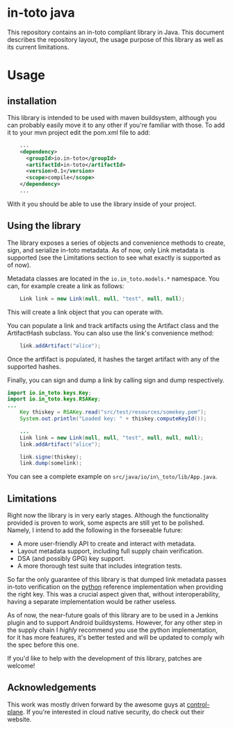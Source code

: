in-toto java
============

This repository contains an in-toto compliant library in Java. This document
describes the repository layout, the usage purpose of this library as well as
its current limitations.

# Usage

## installation

This library is intended to be used with maven buildsystem, although you can
probably easily move it to any other if you're familiar with those. To add it
to your mvn project edit the pom.xml file to add:

```xml
    ...
    <dependency>
      <groupId>io.in-toto</groupId>
      <artifactId>in-toto</artifactId>
      <version>0.1</version>
      <scope>compile</scope>
    </dependency>
    ...
```

With it you should be able to use the library inside of your project.

## Using the library

The library exposes a series of objects and convenience methods to create,
sign, and serialize in-toto metadata. As of now, only Link metadata is
supported (see the Limitations section to see what exactly is supported as of
now).

Metadata classes are located in the `io.in_toto.models.*` namespace. You can,
for example create a link as follows:

```java
    Link link = new Link(null, null, "test", null, null);
```

This will create a link object that you can operate with. 

You can populate a link and track artifacts using the Artifact class and the
ArtifactHash subclass. You can also use the link's convenience method:

```java
    link.addArtifact("alice");
```

Once the artfifact is populated, it hashes the target artifact with any of the
supported hashes.

Finally, you can sign and dump a link by calling sign and dump respectively.

```java
import io.in_toto.keys.Key;
import io.in_toto.keys.RSAKey;
...
    Key thiskey = RSAKey.read("src/test/resources/somekey.pem");
    System.out.println("Loaded key: " + thiskey.computeKeyId());

    ...
    Link link = new Link(null, null, "test", null, null, null);
    link.addArtifact("alice");

    link.signe(thiskey);
    link.dump(somelink);
```

You can see a complete example on `src/java/io/in\_toto/lib/App.java`.

## Limitations

Right now the library is in very early stages. Although the functionality
provided is proven to work, some aspects are still yet to be polished. Namely,
I intend to add the following in the forseeable future:

- A more user-friendly API to create and interact with metadata.
- Layout metadata support, including full supply chain verification.
- DSA (and possibly GPG) key support.
- A more thorough test suite that includes integration tests.

So far the only guarantee of this library is that dumped link metadata passes
in-toto verification on the [python](https://github.com/in-toto/in-toto)
reference implementation when providing the right key. This was a crucial
aspect given that, without interoperability, having a separate implementation
would be rather useless.

As of now, the near-future goals of this library are to be used in a Jenkins
plugin and to support Android buildsystems. However, for any other step in the
supply chain I *highly* recommend you use the python implementation, for it has
more features, it's better tested and will be updated to comply wih the spec
before this one.

If you'd like to help with the development of this library, patches are
welcome!

## Acknowledgements

This work was mostly driven forward by the awesome guys at
[control-plane](https://control-plane.io). If you're interested in cloud native
security, do check out their website.
